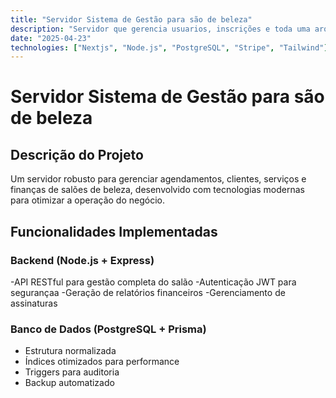 ```yaml
---
title: "Servidor Sistema de Gestão para são de beleza"
description: "Servidor que gerencia usuarios, inscrições e toda uma arquitetura para gestão de saloes de beleza"
date: "2025-04-23"
technologies: ["Nextjs", "Node.js", "PostgreSQL", "Stripe", "Tailwind"]
---
```


# Servidor Sistema de Gestão para são de beleza

## Descrição do Projeto

Um servidor robusto para gerenciar agendamentos, clientes, serviços e finanças de salões de beleza, desenvolvido com tecnologias modernas para otimizar a operação do negócio.

## Funcionalidades Implementadas

### Backend (Node.js + Express)
-API RESTful para gestão completa do salão
-Autenticação JWT para segurançaa
-Geração de relatórios financeiros
-Gerenciamento de assinaturas


### Banco de Dados (PostgreSQL + Prisma)
- Estrutura normalizada
- Índices otimizados para performance
- Triggers para auditoria
- Backup automatizado


